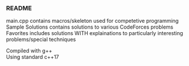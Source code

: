 ### README

main.cpp contains macros/skeleton used for competetive programming <br />
Sample Solutions contains solutions to various CodeForces problems <br />
Favorites includes solutions WITH explainations to particularly interesting problems/special techniques

Compiled with g++ <br />
Using standard c++17
